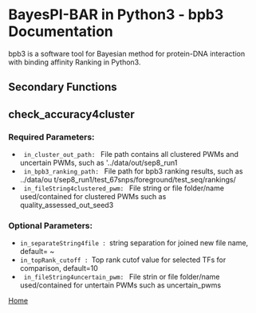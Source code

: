# BayesPI-BAR in Python3 - bpb3 Documentation

bpb3 is a software tool for Bayesian method for protein-DNA interaction with binding affinity Ranking in Python3.

## Secondary Functions

## check_accuracy4cluster

### Required Parameters:
<ul>
  <li><code> in_cluster_out_path: </code> File path contains all clustered PWMs and uncertain
                        PWMs, such as '../data/out/sep8_run1</li>
<li><code> in_bpb3_ranking_path: </code> File path for bpb3 ranking results, such as ../data/ou
                        t/sep8_run1/test_67snps/foreground/test_seq/rankings/</li>
  <li><code> in_fileString4clustered_pwm: </code> File string or file folder/name used/contained for
                        clustered PWMs such as quality_assessed_out_seed3</li>

    
</ul>


### Optional Parameters:
<ul>
  <li><code>in_separateString4file : </code>string separation for joined new file name, default= ~ </li>
<li><code>in_topRank_cutoff : </code>Top rank cutof value for selected TFs for comparison,
                        default=10 </li>
  <li><code> in_fileString4uncertain_pwm: </code> File strin or file folder/name used/contained for
                        untertain PWMs such as uncertain_pwms</li>

    
</ul>  

[Home](index.md)
